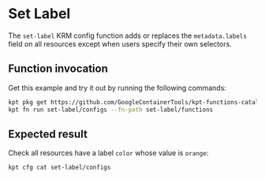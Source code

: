 # Set Label

The `set-label` KRM config function adds or replaces the
`metadata.labels` field on all resources except when users specify
their own selectors.

## Function invocation

Get this example and try it out by running the following commands:

```sh
kpt pkg get https://github.com/GoogleContainerTools/kpt-functions-catalog.git/examples/set-label .
kpt fn run set-label/configs --fn-path set-label/functions
```

## Expected result

Check all resources have a label `color` whose value is `orange`:

```sh
kpt cfg cat set-label/configs
```
